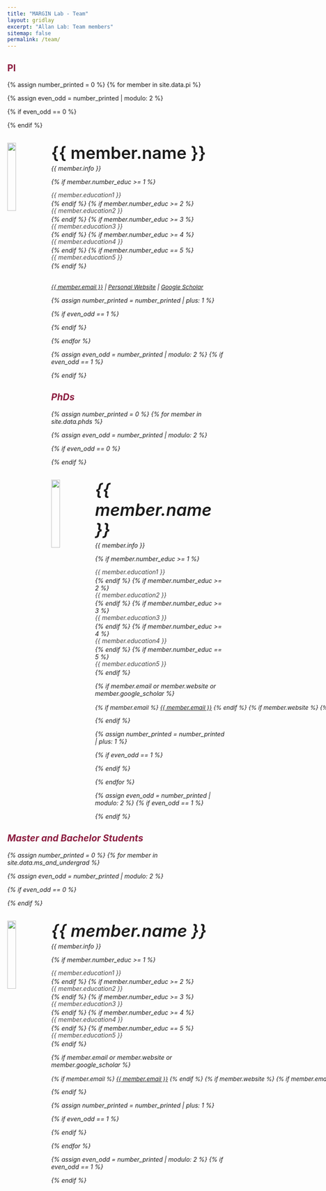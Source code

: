```yaml
---
title: "MARGIN Lab - Team"
layout: gridlay
excerpt: "Allan Lab: Team members"
sitemap: false
permalink: /team/
---
```


## <span style="color: #8C1D40;"><strong>PI</strong></span>
{% assign number_printed = 0 %}
{% for member in site.data.pi %}

{% assign even_odd = number_printed | modulo: 2 %}

{% if even_odd == 0 %}
<div class="row">
{% endif %}

<div class="col-sm-12 clearfix">
  <img src="{{ site.url }}{{ site.baseurl }}/images/teampic/{{ member.photo }}" class="img-responsive" width="20%" style="float: left" />
  <h4 style="font-size: 2.4rem; font-weight: 600; margin-top: 32px; margin-bottom: 0.25rem;">
    {{ member.name }}
  </h4>
  <i>{{ member.info }} <!--<br>email: <{{ member.email }}></i> -->
  <!-- <ul style="overflow: hidden"> -->

  {% if member.number_educ >= 1 %}
  <p style="margin: 0 0 2px 0; line-height: 1.2; color: #444;">{{ member.education1 }}</p>
{% endif %}
{% if member.number_educ >= 2 %}
  <p style="margin: 0 0 2px 0; line-height: 1.2; color: #444;">{{ member.education2 }}</p>
{% endif %}
{% if member.number_educ >= 3 %}
  <p style="margin: 0 0 2px 0; line-height: 1.2; color: #444;">{{ member.education3 }}</p>
{% endif %}
{% if member.number_educ >= 4 %}
  <p style="margin: 0 0 2px 0; line-height: 1.2; color: #444;">{{ member.education4 }}</p>
{% endif %}
{% if member.number_educ == 5 %}
  <p style="margin: 0 0 2px 0; line-height: 1.2; color: #444;">{{ member.education5 }}</p>
{% endif %}

  <div style="margin-bottom: 2rem;"></div>

  <p style="margin-top: 1rem; font-size: 0.95em; white-space: nowrap;">
  <a href="mailto:{{ member.email }}">{{ member.email }}</a> |
  <a href="{{ member.website }}" target="_blank">Personal Website</a> |
  <a href="{{ member.google_scholar }}" target="_blank">Google Scholar</a>
</p>


  <!-- </ul> -->
</div>

{% assign number_printed = number_printed | plus: 1 %}

{% if even_odd == 1 %}
</div>
{% endif %}

{% endfor %}

{% assign even_odd = number_printed | modulo: 2 %}
{% if even_odd == 1 %}
</div>
{% endif %}

## <span style="color: #8C1D40;"><strong>PhDs</strong></span>
{% assign number_printed = 0 %}
{% for member in site.data.phds %}

{% assign even_odd = number_printed | modulo: 2 %}

{% if even_odd == 0 %}
<div class="row">
{% endif %}

<div class="col-sm-12 clearfix">
  <img src="{{ site.url }}{{ site.baseurl }}/images/teampic/{{ member.photo }}" class="img-responsive" width="20%" style="float: left" />
  <h4 style="font-size: 2.4rem; font-weight: 600; margin-top: 32px; margin-bottom: 0.25rem;">
    {{ member.name }}
  </h4>
  <i>{{ member.info }} <!--<br>email: <{{ member.email }}></i> -->
  <!-- <ul style="overflow: hidden"> -->

  {% if member.number_educ >= 1 %}
  <p style="margin: 0 0 2px 0; line-height: 1.2; color: #444;">{{ member.education1 }}</p>
{% endif %}
{% if member.number_educ >= 2 %}
  <p style="margin: 0 0 2px 0; line-height: 1.2; color: #444;">{{ member.education2 }}</p>
{% endif %}
{% if member.number_educ >= 3 %}
  <p style="margin: 0 0 2px 0; line-height: 1.2; color: #444;">{{ member.education3 }}</p>
{% endif %}
{% if member.number_educ >= 4 %}
  <p style="margin: 0 0 2px 0; line-height: 1.2; color: #444;">{{ member.education4 }}</p>
{% endif %}
{% if member.number_educ == 5 %}
  <p style="margin: 0 0 2px 0; line-height: 1.2; color: #444;">{{ member.education5 }}</p>
{% endif %}

  {% if member.email or member.website or member.google_scholar %}
  <p style="margin-top: 1rem; font-size: 0.95em; white-space: nowrap;">
    {% if member.email %}
      <a href="mailto:{{ member.email }}">{{ member.email }}</a>
    {% endif %}
    {% if member.website %}
      {% if member.email %} | {% endif %}
      <a href="{{ member.website }}" target="_blank">Personal Website</a>
    {% endif %}
    {% if member.google_scholar %}
      {% if member.email or member.website %} | {% endif %}
      <a href="{{ member.google_scholar }}" target="_blank">Google Scholar</a>
    {% endif %}
  </p>
{% endif %}


  <!-- </ul> -->
</div>

{% assign number_printed = number_printed | plus: 1 %}

{% if even_odd == 1 %}
</div>
{% endif %}

{% endfor %}

{% assign even_odd = number_printed | modulo: 2 %}
{% if even_odd == 1 %}
</div>
{% endif %}

## <span style="color: #8C1D40;"><strong>Master and Bachelor Students</strong></span>
{% assign number_printed = 0 %}
{% for member in site.data.ms_and_undergrad %}

{% assign even_odd = number_printed | modulo: 2 %}

{% if even_odd == 0 %}
<div class="row">
{% endif %}

<div class="col-sm-12 clearfix">
  <img src="{{ site.url }}{{ site.baseurl }}/images/teampic/{{ member.photo }}" class="img-responsive" width="20%" style="float: left" />
  <h4 style="font-size: 2.4rem; font-weight: 600; margin-top: 32px; margin-bottom: 0.25rem;">
    {{ member.name }}
  </h4>
  <i>{{ member.info }} <!--<br>email: <{{ member.email }}></i> -->
  <!-- <ul style="overflow: hidden"> -->

  {% if member.number_educ >= 1 %}
  <p style="margin: 0 0 2px 0; line-height: 1.2; color: #444;">{{ member.education1 }}</p>
{% endif %}
{% if member.number_educ >= 2 %}
  <p style="margin: 0 0 2px 0; line-height: 1.2; color: #444;">{{ member.education2 }}</p>
{% endif %}
{% if member.number_educ >= 3 %}
  <p style="margin: 0 0 2px 0; line-height: 1.2; color: #444;">{{ member.education3 }}</p>
{% endif %}
{% if member.number_educ >= 4 %}
  <p style="margin: 0 0 2px 0; line-height: 1.2; color: #444;">{{ member.education4 }}</p>
{% endif %}
{% if member.number_educ == 5 %}
  <p style="margin: 0 0 2px 0; line-height: 1.2; color: #444;">{{ member.education5 }}</p>
{% endif %}

  {% if member.email or member.website or member.google_scholar %}
  <p style="margin-top: 1rem; font-size: 0.95em; white-space: nowrap;">
    {% if member.email %}
      <a href="mailto:{{ member.email }}">{{ member.email }}</a>
    {% endif %}
    {% if member.website %}
      {% if member.email %} | {% endif %}
      <a href="{{ member.website }}" target="_blank">Personal Website</a>
    {% endif %}
    {% if member.google_scholar %}
      {% if member.email or member.website %} | {% endif %}
      <a href="{{ member.google_scholar }}" target="_blank">Google Scholar</a>
    {% endif %}
  </p>
{% endif %}

  <!-- </ul> -->
</div>

{% assign number_printed = number_printed | plus: 1 %}

{% if even_odd == 1 %}
</div>
{% endif %}

{% endfor %}

{% assign even_odd = number_printed | modulo: 2 %}
{% if even_odd == 1 %}
</div>
{% endif %}


<!-- ## <span style="color: #8C1D40;"><strong>PhD and Postdoc Alumni</strong></span>

{% assign number_printed = 0 %}
{% for member in site.data.alumni_members %}

{% assign even_odd = number_printed | modulo: 2 %}

{% if even_odd == 0 %}
<div class="row">
{% endif %}

<div class="col-sm-12 clearfix">
  <img src="{{ site.url }}{{ site.baseurl }}/images/teampic/{{ member.photo }}" class="img-responsive" width="15%" style="float: left" />
  <h4 style="font-size: 2.4rem; font-weight: 600; margin-top: 18px;">
    {{ member.name }}
  </h4>
  <i>{{ member.duration }}</i>
  
  {% if member.dissertation %}
  <i>Dissertation: {{ member.dissertation }}</i>
  {% endif %}

  {% if member.email %}
  <a href="mailto:{{ member.email }}">{{ member.email }}</a>
  {% endif %}

  {% if member.website %}
  <a href="{{ member.website }}" target="_blank">Personal Website</a>
  {% endif %}
  
  <ul style="overflow: hidden">

  </ul>
</div>

{% assign number_printed = number_printed | plus: 1 %}

{% if even_odd == 1 %}
</div>
{% endif %}

{% endfor %}

{% assign even_odd = number_printed | modulo: 2 %}
{% if even_odd == 1 %}
</div>
{% endif %} -->

<!-- ## <span style="color: #8C1D40;"><strong>Former visitors, BSc/ MSc students</strong></span>
<div class="row">

<div class="col-sm-4 clearfix">
<h4>Visitors</h4>
{% for member in site.data.alumni_visitors %}
{{ member.name }}
{% endfor %}
</div>

<div class="col-sm-4 clearfix">
<h4>Master students</h4>
{% for member in site.data.alumni_msc %}
{{ member.name }}
{% endfor %}
</div>

<div class="col-sm-4 clearfix">
<h4>Bachelor Students</h4>
{% for member in site.data.alumni_bsc %}
{{ member.name }}
{% endfor %}
</div>

</div> -->

<div style="margin-bottom: 40px;"></div>
